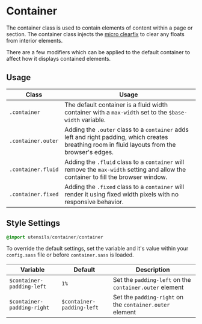 # Container
The container class is used to contain elements of content within a page
or section. The container class injects the [micro clearfix](http://nicolasgallagher.com/micro-clearfix-hack/)
to clear any floats from interior elements.

There are a few modifiers which can be applied to the default container
to affect how it displays contained elements.

## Usage

Class              | Usage
------------------ | -----------------------------------
`.container`       | The default container is a fluid width container with a `max-width` set to the `$base-width` variable.
`.container.outer` | Adding the `.outer` class to a `container` adds left and right padding, which creates breathing room in fluid layouts from the browser's edges.
`.container.fluid` | Adding the `.fluid` class to a `container` will remove the `max-width` setting and allow the container to fill the browser window.
`.container.fixed` | Adding the `.fixed` class to a `container` will render it using fixed width pixels with no responsive behavior.

## Style Settings
```sass
@import utensils/container/container
```

To override the default settings, set the variable and it's value
within your `config.sass` file or before `container.sass` is loaded.

Variable                   | Default                   | Description
-------------------------- | ------------------------- | -------------------------------------------
`$container-padding-left`  | `1%`                      | Set the `padding-left` on the `container.outer` element
`$container-padding-right` | `$container-padding-left` | Set the `padding-right` on the `container.outer` element

